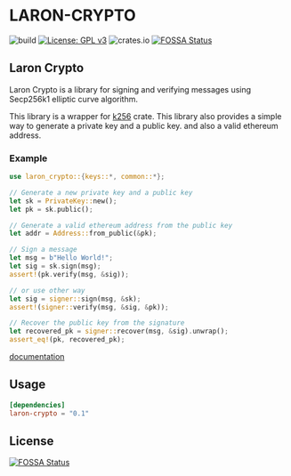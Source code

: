 # LARON-CRYPTO
![build](https://github.com/laron-tech/crypto/actions/workflows/rust.yml/badge.svg)
[![License: GPL v3](https://img.shields.io/badge/License-GPLv3-blue.svg)](https://www.gnu.org/licenses/gpl-3.0)
![crates.io](https://img.shields.io/crates/v/laron-crypto.svg)
[![FOSSA Status](https://app.fossa.com/api/projects/git%2Bgithub.com%2Fcuriousdev04%2Fcrypto.svg?type=shield)](https://app.fossa.com/projects/git%2Bgithub.com%2Fcuriousdev04%2Fcrypto?ref=badge_shield)

## Laron Crypto
Laron Crypto is a library for signing and verifying messages using Secp256k1 elliptic curve
algorithm.

This library is a wrapper for [k256](https://docs.rs/crate/k256/0.11.5) crate.
This library also provides a simple way to generate a private key and a public key. and also a
valid ethereum address.

### Example
```rust
use laron_crypto::{keys::*, common::*};

// Generate a new private key and a public key
let sk = PrivateKey::new();
let pk = sk.public();

// Generate a valid ethereum address from the public key
let addr = Address::from_public(&pk);

// Sign a message
let msg = b"Hello World!";
let sig = sk.sign(msg);
assert!(pk.verify(msg, &sig));

// or use other way
let sig = signer::sign(msg, &sk);
assert!(signer::verify(msg, &sig, &pk));

// Recover the public key from the signature
let recovered_pk = signer::recover(msg, &sig).unwrap();
assert_eq!(pk, recovered_pk);
```

[documentation](https://docs.rs/laron-crypto/latest)

## Usage
```toml
[dependencies]
laron-crypto = "0.1"
```


## License
[![FOSSA Status](https://app.fossa.com/api/projects/git%2Bgithub.com%2Fcuriousdev04%2Fcrypto.svg?type=large)](https://app.fossa.com/projects/git%2Bgithub.com%2Fcuriousdev04%2Fcrypto?ref=badge_large)

